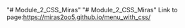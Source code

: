 "# Module_2_CSS_Miras" 
"# Module_2_CSS_Miras" 
Link to page:https://miras2oo5.github.io/menu_with_css/
